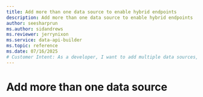 ```yaml
---
title: Add more than one data source to enable hybrid endpoints
description: Add more than one data source to enable hybrid endpoints
author: seesharprun
ms.author: sidandrews
ms.reviewer: jerrynixon
ms.service: data-api-builder
ms.topic: reference
ms.date: 07/16/2025
# Customer Intent: As a developer, I want to add multiple data sources, so I can query more than one backend database
---
```


# Add more than one data source